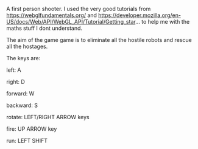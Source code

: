 A first person shooter.  I used the very good tutorials from https://webglfundamentals.org/ and https://developer.mozilla.org/en-US/docs/Web/API/WebGL_API/Tutorial/Getting_star... to help me with the maths stuff I dont understand.

The aim of the game game is to eliminate all the hostile robots and rescue all the hostages.

The keys are:

left: A

right: D

forward: W

backward: S

rotate: LEFT/RIGHT ARROW keys

fire: UP ARROW key

run: LEFT SHIFT